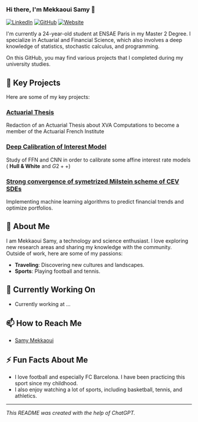 ### Hi there, I'm Mekkaoui Samy 👋

[![LinkedIn](https://img.shields.io/badge/LinkedIn-0077B5?style=for-the-badge&logo=linkedin&logoColor=white)](https://www.linkedin.com/in/samy-mekkaoui-3ba12a1b6/)
[![GitHub](https://img.shields.io/badge/GitHub-100000?style=for-the-badge&logo=github&logoColor=white)](https://github.com/SamyMekk)
[![Website](https://img.shields.io/badge/Website-4285F4?style=for-the-badge&logo=google&logoColor=white)](https://samymekk.github.io)

I'm currently a 24-year-old student at ENSAE Paris in my Master 2 Degree. I specialize in Actuarial and Financial Science, which also involves a deep knowledge of statistics, stochastic calculus, and programming.

On this GitHub, you may find various projects that I completed during my university studies.

## 📂 Key Projects

Here are some of my key projects:

### [Actuarial Thesis ](https://github.com/SamyMekk/project1)
Redaction of an Actuarial Thesis about XVA Computations  to become a member of the Actuarial French Institute

### [Deep Calibration of Interest Model](https://github.com/SamyMekk/project2)
Study of FFN and CNN in order  to calibrate some affine interest rate models ( $\textbf{Hull & White}$ and $G2++$)

### [Strong convergence of symetrized Milstein scheme of CEV SDEs ](https://github.com/SamyMekk/project3)
Implementing machine learning algorithms to predict financial trends and optimize portfolios.

## 🌟 About Me

I am Mekkaoui Samy, a technology and science enthusiast. I love exploring new research areas and sharing my knowledge with the community. Outside of work, here are some of my passions:

- **Traveling**: Discovering new cultures and landscapes.
- **Sports**: Playing football and tennis.

## 🔭 Currently Working On

- Currently working at ...

## 📫 How to Reach Me

- [Samy Mekkaoui](mailto:samy.mekkaoui@ensae.fr?subject=[GitHub]%20Source%20Han%20Sans)

## ⚡ Fun Facts About Me

- I love football and especially FC Barcelona. I have been practicing this sport since my childhood.
- I also enjoy watching a lot of sports, including basketball, tennis, and athletics.

---

_This README was created with the help of ChatGPT._
